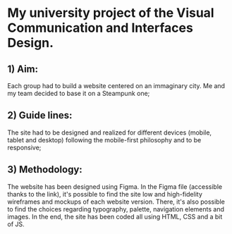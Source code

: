 # My university project of the Visual Communication and Interfaces Design.

## 1) Aim: 
Each group had to build a website centered on an immaginary city. Me and my team decided to base it on a Steampunk one;

## 2) Guide lines: 
The site had to be designed and realized for different devices (mobile, tablet and desktop) following the mobile-first philosophy and to be responsive; 

## 3) Methodology: 
The website has been designed using Figma. In the Figma file (accessible thanks to the link), it's possible to find 
the site low and high-fidelity wireframes and mockups of each website version. There, it's also possible to find the choices regarding 
typography, palette, navigation elements and images. In the end, the site has been coded all using HTML, CSS and a bit of JS.
